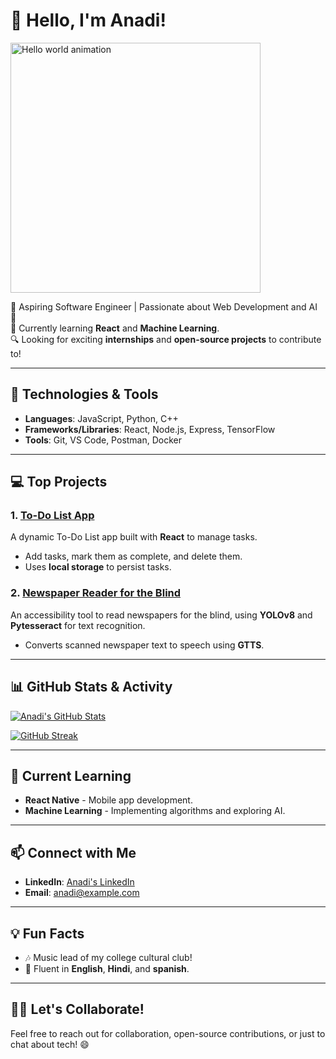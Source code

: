 # 👋 Hello, I'm Anadi!
<img src="https://svgshare.com/i/Zh4.svg" alt="Hello world animation" width="400" />

🌟 Aspiring Software Engineer | Passionate about Web Development and AI 🌟  
🚀 Currently learning **React** and **Machine Learning**.  
🔍 Looking for exciting **internships** and **open-source projects** to contribute to!

---

## 🚀 Technologies & Tools

- **Languages**: JavaScript, Python, C++
- **Frameworks/Libraries**: React, Node.js, Express, TensorFlow
- **Tools**: Git, VS Code, Postman, Docker

---

## 💻 Top Projects

### 1. **[To-Do List App](https://github.com/Anadi0302/To-do-list)**
A dynamic To-Do List app built with **React** to manage tasks.  
- Add tasks, mark them as complete, and delete them.
- Uses **local storage** to persist tasks.

### 2. **[Newspaper Reader for the Blind](https://github.com/Anadi0302/Newspaper-Reader)**
An accessibility tool to read newspapers for the blind, using **YOLOv8** and **Pytesseract** for text recognition.  
- Converts scanned newspaper text to speech using **GTTS**.

---

## 📊 GitHub Stats & Activity

[![Anadi's GitHub Stats](https://github-readme-stats.vercel.app/api?username=Anadi0302&show_icons=true&theme=radical)](https://github.com/Anadi0302)

[![GitHub Streak](https://github-readme-streak-stats.herokuapp.com/?user=Anadi0302&theme=radical)](https://github.com/Anadi0302)

---

## 🌱 Current Learning

- **React Native** - Mobile app development.
- **Machine Learning** - Implementing algorithms and exploring AI.

---

## 📫 Connect with Me

- **LinkedIn**: [Anadi's LinkedIn]([https://www.linkedin.com/in/anadi/](https://www.linkedin.com/in/anadi-singh-272843266/))
- **Email**: [anadi@example.com](anadirajput.pat@gmail.com)

---

## 💡 Fun Facts

- 🎶 Music lead of my college cultural club!
- 💬 Fluent in **English**, **Hindi**, and **spanish**.

---

## 👨‍💻 Let's Collaborate!

Feel free to reach out for collaboration, open-source contributions, or just to chat about tech! 😄  
